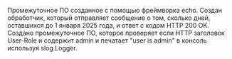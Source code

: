 Промежуточное ПО созданное с помощью фреймворка echo.
Создан обработчик, который отправляет сообщение о том, сколько дней, оставшихся до 1 января 2025 года, и ответ с кодом HTTP 200 OK.
Создано промежуточное ПО, которое проверяет если HTTP заголовок User-Role и содержит admin и печатает "user is admin" в консоль используя slog.Logger.
